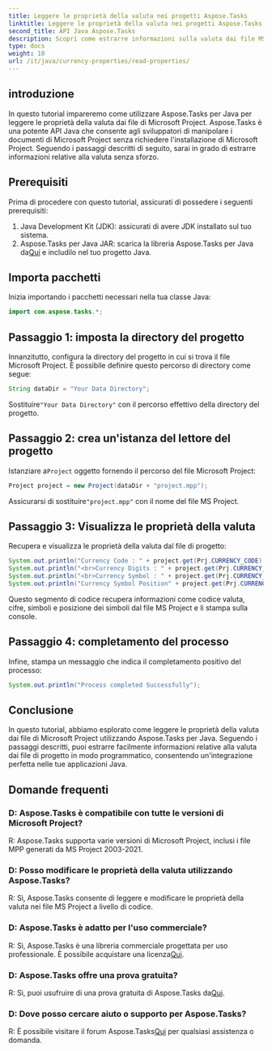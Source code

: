 ```yaml
---
title: Leggere le proprietà della valuta nei progetti Aspose.Tasks
linktitle: Leggere le proprietà della valuta nei progetti Aspose.Tasks
second_title: API Java Aspose.Tasks
description: Scopri come estrarre informazioni sulla valuta dai file MS Project utilizzando Aspose.Tasks per Java. Guida passo passo fornita.
type: docs
weight: 10
url: /it/java/currency-properties/read-properties/
---
```

## introduzione
In questo tutorial impareremo come utilizzare Aspose.Tasks per Java per leggere le proprietà della valuta dai file di Microsoft Project. Aspose.Tasks è una potente API Java che consente agli sviluppatori di manipolare i documenti di Microsoft Project senza richiedere l'installazione di Microsoft Project. Seguendo i passaggi descritti di seguito, sarai in grado di estrarre informazioni relative alla valuta senza sforzo.
## Prerequisiti
Prima di procedere con questo tutorial, assicurati di possedere i seguenti prerequisiti:
1. Java Development Kit (JDK): assicurati di avere JDK installato sul tuo sistema.
2.  Aspose.Tasks per Java JAR: scarica la libreria Aspose.Tasks per Java da[Qui](https://releases.aspose.com/tasks/java/) e includilo nel tuo progetto Java.
## Importa pacchetti
Inizia importando i pacchetti necessari nella tua classe Java:
```java
import com.aspose.tasks.*;
```
## Passaggio 1: imposta la directory del progetto
Innanzitutto, configura la directory del progetto in cui si trova il file Microsoft Project. È possibile definire questo percorso di directory come segue:
```java
String dataDir = "Your Data Directory";
```
 Sostituire`"Your Data Directory"` con il percorso effettivo della directory del progetto.
## Passaggio 2: crea un'istanza del lettore del progetto
 Istanziare a`Project` oggetto fornendo il percorso del file Microsoft Project:
```java
Project project = new Project(dataDir + "project.mpp");
```
 Assicurarsi di sostituire`"project.mpp"` con il nome del file MS Project.
## Passaggio 3: Visualizza le proprietà della valuta
Recupera e visualizza le proprietà della valuta dal file di progetto:
```java
System.out.println("Currency Code : " + project.get(Prj.CURRENCY_CODE).toString());
System.out.println("<br>Currency Digits : " + project.get(Prj.CURRENCY_DIGITS).toString());
System.out.println("<br>Currency Symbol : " + project.get(Prj.CURRENCY_SYMBOL).toString());
System.out.println("Currency Symbol Position" + project.get(Prj.CURRENCY_SYMBOL_POSITION).toString());
```
Questo segmento di codice recupera informazioni come codice valuta, cifre, simboli e posizione dei simboli dal file MS Project e li stampa sulla console.
## Passaggio 4: completamento del processo
Infine, stampa un messaggio che indica il completamento positivo del processo:
```java
System.out.println("Process completed Successfully");
```
## Conclusione
In questo tutorial, abbiamo esplorato come leggere le proprietà della valuta dai file di Microsoft Project utilizzando Aspose.Tasks per Java. Seguendo i passaggi descritti, puoi estrarre facilmente informazioni relative alla valuta dai file di progetto in modo programmatico, consentendo un'integrazione perfetta nelle tue applicazioni Java.
## Domande frequenti
### D: Aspose.Tasks è compatibile con tutte le versioni di Microsoft Project?
R: Aspose.Tasks supporta varie versioni di Microsoft Project, inclusi i file MPP generati da MS Project 2003-2021.
### D: Posso modificare le proprietà della valuta utilizzando Aspose.Tasks?
R: Sì, Aspose.Tasks consente di leggere e modificare le proprietà della valuta nei file MS Project a livello di codice.
### D: Aspose.Tasks è adatto per l'uso commerciale?
 R: Sì, Aspose.Tasks è una libreria commerciale progettata per uso professionale. È possibile acquistare una licenza[Qui](https://purchase.aspose.com/buy).
### D: Aspose.Tasks offre una prova gratuita?
 R: Sì, puoi usufruire di una prova gratuita di Aspose.Tasks da[Qui](https://releases.aspose.com/).
### D: Dove posso cercare aiuto o supporto per Aspose.Tasks?
 R: È possibile visitare il forum Aspose.Tasks[Qui](https://forum.aspose.com/c/tasks/15) per qualsiasi assistenza o domanda.